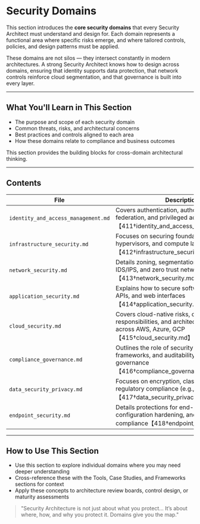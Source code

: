 # Security Domains

This section introduces the **core security domains** that every Security Architect must understand and design for. Each domain represents a functional area where specific risks emerge, and where tailored controls, policies, and design patterns must be applied.

These domains are not silos — they intersect constantly in modern architectures. A strong Security Architect knows how to design across domains, ensuring that identity supports data protection, that network controls reinforce cloud segmentation, and that governance is built into every layer.

---

## What You'll Learn in This Section
- The purpose and scope of each security domain
- Common threats, risks, and architectural concerns
- Best practices and controls aligned to each area
- How these domains relate to compliance and business outcomes

This section provides the building blocks for cross-domain architectural thinking.

---

## Contents

| File | Description |
|------|-------------|
| `identity_and_access_management.md` | Covers authentication, authorization, federation, and privileged access【411†identity_and_access_management.md】 |
| `infrastructure_security.md` | Focuses on securing foundational systems, hypervisors, and compute layers【412†infrastructure_security.md】 |
| `network_security.md` | Details zoning, segmentation, firewalls, IDS/IPS, and zero trust network design【413†network_security.md】 |
| `application_security.md` | Explains how to secure software design, SDLC, APIs, and web interfaces【414†application_security.md】 |
| `cloud_security.md` | Covers cloud-native risks, control responsibilities, and architecture patterns across AWS, Azure, GCP【415†cloud_security.md】 |
| `compliance_governance.md` | Outlines the role of security policy, control frameworks, and auditability in architectural governance【416†compliance_governance.md】 |
| `data_security_privacy.md` | Focuses on encryption, classification, DLP, and regulatory compliance (e.g., GDPR)【417†data_security_privacy.md】 |
| `endpoint_security.md` | Details protections for end-user devices, EDR, configuration hardening, and endpoint compliance【418†endpoint_security.md】 |

---

## How to Use This Section
- Use this section to explore individual domains where you may need deeper understanding
- Cross-reference these with the Tools, Case Studies, and Frameworks sections for context
- Apply these concepts to architecture review boards, control design, or maturity assessments

> "Security Architecture is not just about what you protect... It’s about where, how, and why you protect it. Domains give you the map."